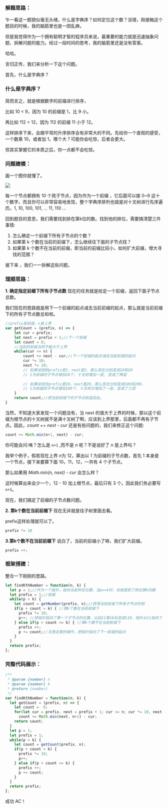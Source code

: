 ### 解题思路：
乍一看这一题貌似毫无头绪，什么是字典序？如何定位这个数？没错，刚接触这个题目的时候，我的脑筋里也是一团乱麻。

但是我觉得作为一个拥有聪明才智的程序员来说，最重要的能力就是迅速抽象问题、拆解问题的能力。经过一段时间的思考，我的脑筋里还是没有答案。

哈哈。

言归正传，我们来分析一下这个问题。

首先，什么是字典序？

### 什么是字典序？
简而言之，就是根据数字的前缀进行排序，

比如 10 < 9，因为 10 的前缀是 1，比 9 小。

再比如 112 < 12，因为 112 的前缀 11 小于 12。

这样排序下来，会跟平常的升序排序会有非常大的不同。先给你一个直观的感受，一个数乘 10，或者加 1，哪个大？可能你会吃惊，后者会更大。

但其实掌握它的本质之后，你一点都不会吃惊。

### 问题建模：

画一个图你就懂了。

![](https://pic.leetcode-cn.com/2d29fc99e0e23eac3bd5a25997ffc111694e1024d24a62677decb89e15f6dfce-file_1568710778725)

每一个节点都拥有 10 个孩子节点，因为作为一个前缀 ，它后面可以接 0~9 这十个数字。而且你可以非常容易地发现，整个字典序排列也就是对十叉树进行先序遍历。1, 10,  100, 101, ... 11, 110 ... 

回到题目的意思，我们需要找到排在第k位的数。找到他的排位，需要搞清楚三件事情:

1. 怎么确定一个前缀下所有子节点的个数？
2. 如果第 k 个数在当前的前缀下，怎么继续往下面的子节点找？
3. 如果第 k 个数不在当前的前缀，即当前的前缀比较小，如何扩大前缀，增大寻找的范围？

接下来 ，我们一一拆解这些问题。

### 理顺思路：

**1. 确定指定前缀下所有子节点数**
现在的任务就是给定一个前缀，返回下面子节点总数。

我们现在的思路就是用下一个前缀的起点减去当前前缀的起点，那么就是当前前缀下的所有子节点数总和啦。
```js [-js]
//prefix是前缀，n是上界
var getCount = (prefix, n) => {
    let cur = prefix;
    let next = prefix + 1;//下一个前缀
    let count = 0;
    //当前的前缀当然不能大于上界
    while(cur <= n) {
        count += next - cur;//下一个前缀的起点减去当前前缀的起点
        cur *= 10; 
        next *= 10;
        // 如果说刚刚prefix是1，next是2，那么现在分别变成10和20
        // 1为前缀的子节点增加10个，十叉树增加一层, 变成了两层
        
        // 如果说现在prefix是10，next是20，那么现在分别变成100和200，
        // 1为前缀的子节点增加100个，十叉树又增加了一层，变成了三层
    }
    return count;//把当前前缀下的子节点和返回去。
}
```
当然，不知道大家发现一个问题没有，当 next 的值大于上界的时候，那以这个前缀为根节点的十叉树就不是满十叉树了啊，应该到上界那里，后面都不再有子节点。因此，*count += next - cur* 还是有些问题的，我们来修正这个问题:
```js [-js]
count += Math.min(n+1, next) - cur;
```
你可能会问:咦？怎么是 `n+1` ,而不是 *n* 呢？不是说好了 *n* 是上界吗？

我举个例子，假若现在上界 *n*为 12，算出以 1 为前缀的子节点数，首先 1 本身是一个节点，接下来要算下面 10，11，12，一共有 4 个子节点。

那么如果用 *Math.min(n, next) - cur* 会怎么样？

这时候算出来会少一个，12 - 10 加上根节点，最后只有 3 个。因此我们务必要写 `n+1`。

现在，我们搞定了前缀的子节点数问题。

**2. 第k个数在当前前缀下**
现在无非就是往子树里面去看。

prefix这样处理就可以了。
```js [-js]
prefix *= 10
```
**3.第k个数不在当前前缀下**
说白了，当前的前缀小了嘛，我们扩大前缀。
```js [-js]
prefix ++;
```

### 框架搭建：
整合一下刚刚的思路。
```js [-js]
let findKthNumber = function(n, k) {
  let p = 1;//作为一个指针，指向当前所在位置，当p==k时，也就是到了排位第k的数
  let prefix = 1;//前缀
  while(p < k) {
    let count = getNumber(prefix, n);//获得当前前缀下所有子节点的和
    if(p + count > k) { //第k个数在当前前缀下
      prefix *= 10;
      p++; //把指针指向了第一个子节点的位置，比如11乘10后变成110，指针从11指向了110
    } else if(p + count <= k) { //第k个数不在当前前缀下
      prefix ++;
      p += count;//注意这里的操作，把指针指向了下一前缀的起点
    }
  }
  return prefix;
};
```

### 完整代码展示：
```js [-js]
/**
 * @param {number} n
 * @param {number} k
 * @return {number}
 */
var findKthNumber = function(n, k) {
  let getCount = (prefix, n) => {
    let count =  0;
    for(let cur = prefix, next = prefix + 1; cur <= n; cur *= 10, next *= 10) 
      count += Math.min(next, n+1) - cur;
    return count;
  }
  let p = 1;
  let prefix = 1;
  while(p < k) {
    let count = getCount(prefix, n);
    if(p + count > k) {
      prefix *= 10;
      p++;
    } else if(p + count <= k) {
      prefix ++;
      p += count;
    }
  }
  return prefix;
};
```
成功 AC！


